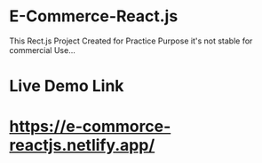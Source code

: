 # E-Commerce-React.js
This Rect.js Project Created for Practice Purpose it's not stable for commercial Use...
# Live Demo Link
# https://e-commorce-reactjs.netlify.app/

